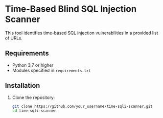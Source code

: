 # Time-Based Blind SQL Injection Scanner



This tool identifies time-based SQL injection vulnerabilities in a provided list of URLs.

## Requirements

- Python 3.7 or higher
- Modules specified in `requirements.txt`

## Installation

1. Clone the repository:
   ```bash
   git clone https://github.com/your_username/time-sqli-scanner.git
   cd time-sqli-scanner
